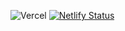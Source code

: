 ![Vercel](https://next-todo-9kxcccghx-jdbbdj.vercel.app/?app={next-todo})
[![Netlify Status](https://api.netlify.com/api/v1/badges/445672df-f4d7-4d11-bb10-db5e8d627e52/deploy-status)](https://app.netlify.com/sites/jdbbdj-next-todo-app/deploys)
